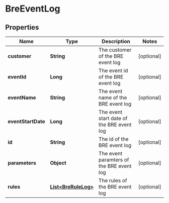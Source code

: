
# BreEventLog

## Properties
Name | Type | Description | Notes
------------ | ------------- | ------------- | -------------
**customer** | **String** | The customer of the BRE event log |  [optional]
**eventId** | **Long** | The event id of the BRE event log |  [optional]
**eventName** | **String** | The event name of the BRE event log |  [optional]
**eventStartDate** | **Long** | The event start date of the BRE event log |  [optional]
**id** | **String** | The id of the BRE event log |  [optional]
**parameters** | **Object** | The event paramters of the BRE event log |  [optional]
**rules** | [**List&lt;BreRuleLog&gt;**](BreRuleLog.md) | The rules of the BRE event log |  [optional]



